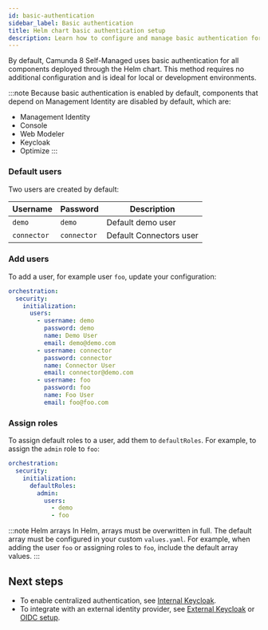 ```yaml
---
id: basic-authentication
sidebar_label: Basic authentication
title: Helm chart basic authentication setup
description: Learn how to configure and manage basic authentication for Camunda 8 Self-Managed deployments using Helm chart.
---
```


By default, Camunda 8 Self-Managed uses basic authentication for all components deployed through the Helm chart. This method requires no additional configuration and is ideal for local or development environments.

:::note
Because basic authentication is enabled by default, components that depend on Management Identity are disabled by default, which are:

- Management Identity
- Console
- Web Modeler
- Keycloak
- Optimize
  :::

### Default users

Two users are created by default:

| Username    | Password    | Description             |
| ----------- | ----------- | ----------------------- |
| `demo`      | `demo`      | Default demo user       |
| `connector` | `connector` | Default Connectors user |

### Add users

To add a user, for example user `foo`, update your configuration:

```yaml
orchestration:
  security:
    initialization:
      users:
        - username: demo
          password: demo
          name: Demo User
          email: demo@demo.com
        - username: connector
          password: connector
          name: Connector User
          email: connector@demo.com
        - username: foo
          password: foo
          name: Foo User
          email: foo@foo.com
```

### Assign roles

To assign default roles to a user, add them to `defaultRoles`. For example, to assign the `admin` role to `foo`:

```yaml
orchestration:
  security:
    initialization:
      defaultRoles:
        admin:
          users:
            - demo
            - foo
```

:::note Helm arrays
In Helm, arrays must be overwritten in full. The default array must be configured in your custom `values.yaml`. For example, when adding the user `foo` or assigning roles to `foo`, include the default array values.
:::

## Next steps

- To enable centralized authentication, see [Internal Keycloak](./internal-keycloak.md).
- To integrate with an external identity provider, see [External Keycloak](./using-external-keycloak.md) or [OIDC setup](./connect-to-an-oidc-provider.md).
